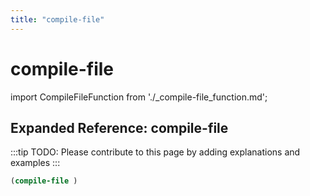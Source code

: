 ```yaml
---
title: "compile-file"
---
```


# compile-file

import CompileFileFunction from './_compile-file_function.md';

<CompileFileFunction />

## Expanded Reference: compile-file

:::tip
TODO: Please contribute to this page by adding explanations and examples
:::

```lisp
(compile-file )
```

